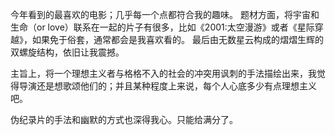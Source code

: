 今年看到的最喜欢的电影；几乎每一个点都符合我的趣味。
题材方面，将宇宙和生命（or love）联系在一起的片子有很多，比如《2001:太空漫游》或者《星际穿越》，如果免于俗套，通常都会是我喜欢看的。
最后由无数星云构成的熠熠生辉的双螺旋结构，依旧让我震撼。

主旨上，将一个理想主义者与格格不入的社会的冲突用讽刺的手法描绘出来，我觉得导演还是想歌颂他们的；并且某种程度上来说，每个人心底多少有点理想主义吧。

伪纪录片的手法和幽默的方式也深得我心。只能给满分了。